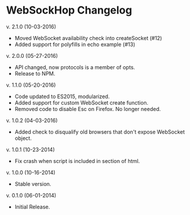 WebSockHop Changelog
====================

v. 2.1.0 (10-03-2016)

  * Moved WebSocket availability check into createSocket (#12)
  * Added support for polyfills in echo example (#13)

v. 2.0.0 (05-27-2016)

  * API changed, now protocols is a member of opts.
  * Release to NPM.

v. 1.1.0 (05-20-2016)

  * Code updated to ES2015, modularized.
  * Added support for custom WebSocket create function.
  * Removed code to disable Esc on Firefox. No longer needed.

v. 1.0.2 (04-03-2016)

  * Added check to disqualify old browsers that don't expose WebSocket object.

v. 1.0.1 (10-23-2014)

  * Fix crash when script is included in <head> section of html.

v. 1.0.0 (10-16-2014)

  * Stable version.

v. 0.1.0 (06-01-2014)

  * Initial Release.
